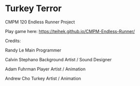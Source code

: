 # Turkey Terror

CMPM 120 Endless Runner Project

Play game here: https://teihek.github.io/CMPM-Endless-Runner/


Credits:

Randy Le         Main Programmer

Calvin Stephano	Background Artist / Sound Designer

Adam Fuhrman	Player Artist / Animation

Andrew Cho	    Turkey Artist / Animation
